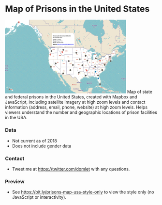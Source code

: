 # Map of Prisons in the United States
<img src="https://github.com/domlet/prisons-map-usa/blob/master/images/Screenshot.png" width=400>
Map of state and federal prisons in the United States, created with Mapbox and JavaScript, including satellite imagery at high zoom levels and contact information (address, email, phone, website) at high zoom levels. Helps viewers understand the number and geographic locations of prison facilities in the USA.

### Data
* Not current as of 2018
* Does not include gender data

### Contact
* Tweet me at https://twitter.com/domlet with any questions.

### Preview
* See https://bit.ly/prisons-map-usa-style-only to view the style only (no JavaScript or interactivity).
